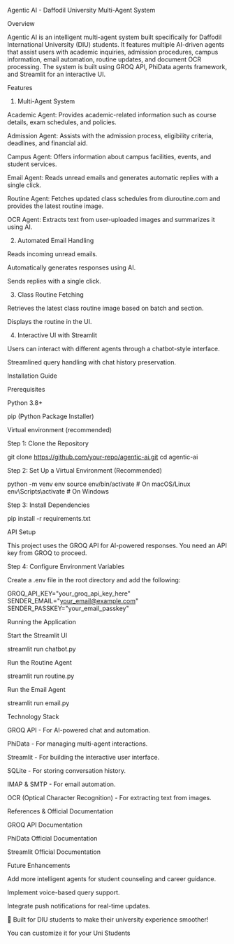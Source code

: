 Agentic AI - Daffodil University Multi-Agent System

Overview

Agentic AI is an intelligent multi-agent system built specifically for Daffodil International University (DIU) students. It features multiple AI-driven agents that assist users with academic inquiries, admission procedures, campus information, email automation, routine updates, and document OCR processing. The system is built using GROQ API, PhiData agents framework, and Streamlit for an interactive UI.

Features

1. Multi-Agent System

Academic Agent: Provides academic-related information such as course details, exam schedules, and policies.

Admission Agent: Assists with the admission process, eligibility criteria, deadlines, and financial aid.

Campus Agent: Offers information about campus facilities, events, and student services.

Email Agent: Reads unread emails and generates automatic replies with a single click.

Routine Agent: Fetches updated class schedules from diuroutine.com and provides the latest routine image.

OCR Agent: Extracts text from user-uploaded images and summarizes it using AI.

2. Automated Email Handling

Reads incoming unread emails.

Automatically generates responses using AI.

Sends replies with a single click.

3. Class Routine Fetching

Retrieves the latest class routine image based on batch and section.

Displays the routine in the UI.

4. Interactive UI with Streamlit

Users can interact with different agents through a chatbot-style interface.

Streamlined query handling with chat history preservation.

Installation Guide

Prerequisites

Python 3.8+

pip (Python Package Installer)

Virtual environment (recommended)

Step 1: Clone the Repository

git clone https://github.com/your-repo/agentic-ai.git
cd agentic-ai

Step 2: Set Up a Virtual Environment (Recommended)

python -m venv env
source env/bin/activate  # On macOS/Linux
env\Scripts\activate  # On Windows

Step 3: Install Dependencies

pip install -r requirements.txt

API Setup

This project uses the GROQ API for AI-powered responses. You need an API key from GROQ to proceed.

Step 4: Configure Environment Variables

Create a .env file in the root directory and add the following:

GROQ_API_KEY="your_groq_api_key_here"
SENDER_EMAIL="your_email@example.com"
SENDER_PASSKEY="your_email_passkey"

Running the Application

Start the Streamlit UI

streamlit run chatbot.py

Run the Routine Agent

streamlit run routine.py

Run the Email Agent

streamlit run email.py

Technology Stack

GROQ API - For AI-powered chat and automation.

PhiData - For managing multi-agent interactions.

Streamlit - For building the interactive user interface.

SQLite - For storing conversation history.

IMAP & SMTP - For email automation.

OCR (Optical Character Recognition) - For extracting text from images.

References & Official Documentation

GROQ API Documentation

PhiData Official Documentation

Streamlit Official Documentation

Future Enhancements

Add more intelligent agents for student counseling and career guidance.

Implement voice-based query support.

Integrate push notifications for real-time updates.

🚀 Built for DIU students to make their university experience smoother!

You can customize it for your Uni Students
